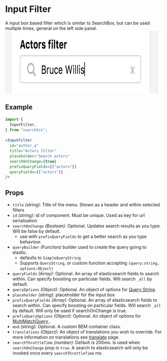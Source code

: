 # Input Filter
A input box based filter which is similar to SearchBox, but can be used multiple times, general on the left side panel.
<img src="./assets/input-filter.png" height="200px"/>

## Example

```jsx
import {
  InputFilter,  
} from "searchkit";

<InputFilter
  id="author_q"
  title="Actors filter"
  placeholder="Search actors"
  searchOnChange={true}
  prefixQueryFields={["actors"]}
  queryFields={["actors"]}
/>
```

## Props
- `title` *(string)*: Title of the menu. Shown as a header and within selected filters
- `id` *(string)*: id of component. Must be unique. Used as key for url serialisation
- `searchOnChange` *(Boolean)*: Optional. Updates search results as you type. Will be false by default.
  - use with `prefixQueryFields` to get a better search as you type behaviour.  
- `queryBuilder` *(Function)* builder used to create the query going to elastic.
  - defaults to `SimpleQueryString`
  - Supports `QueryString`, or custom function accepting `(query:string, options:Object)`
- `queryFields` *(Array<string>)*: Optional. An array of elasticsearch fields to search within. Can specify boosting on particular fields. Will search `_all` by default.
- `queryOptions` *(Object)*: Optional. An object of options for [Query String](https://www.elastic.co/guide/en/elasticsearch/reference/2.0/query-dsl-query-string-query.html).
- `placeholder` *(string)*: placeholder for the input box
- `prefixQueryFields` *(Array<string>)*: Optional. An array of elasticsearch fields to search within. Can specify boosting on particular fields. Will search `_all` by default. Will only be used if searchOnChange is true.
- `prefixQueryOptions` *(Object)*: Optional. An object of options for [MultiMatchQuery ](https://www.elastic.co/guide/en/elasticsearch/reference/current/query-dsl-multi-match-query.html#query-dsl-multi-match-query).
- `mod` *(string)*: Optional. A custom BEM container class.
- `translations` *(Object)*: An object of translations you wish to override. For more information on translations see [translate](../../core/Translate.md) page.
- `searchThrottleTime` *(number)*: Default is 200ms. Is used when `searchOnChange` prop is `true`. A search to elasticsearch will only be invoked once every `searchThrottleTime` ms.   
